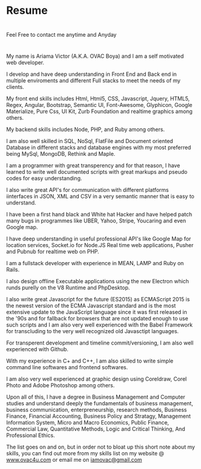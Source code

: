 # Resume

#
Feel Free to contact me anytime and Anyday
#

My name is Ariama Victor (A.K.A. OVAC Boya) and I am a self motivated web developer. 

I develop and have deep understanding in Front End and Back end in multiple enviroments and different Full stacks to meet the needs of my clients. 

My front end skills includes Html, Html5, CSS, Javascript, Jquery, HTML5, Regex, Angular, Bootstrap, Semantic UI, Font-Awesome, Glyphicon, Google Materialize, Pure Css, UI Kit, Zurb Foundation and realtime graphics among others. 

My backend skills includes Node, PHP, and Ruby among others. 

I am also well skilled in SQL, NoSql, FlatFile and Document oriented Database in different stacks and database engines with my most preferred being MySql, MongoDB, Rethink and Maple. 

I am a programmer with great transperency and for that reason, I have learned to write well documented scripts with great markups and pseudo codes for easy understanding. 

I also write great API's for communication with different platforms iinterfaces in JSON, XML and CSV in a very semantic manner that is easy to understand. 

I have been a first hand black and White hat Hacker and have helped patch many bugs in programmes like UBER, Yahoo, Stripe, Youcaring and even Google map. 

I have deep understanding in useful professional API's like Google Map for location services, Socket.io for Node.JS Real time web applications, Pusher and Pubnub for realtime web on PHP. 

I am a fullstack developer with experience in MEAN, LAMP and Ruby on Rails. 

I also design offline Executable applications using the new Electron which runds purelly on the V8 Runtime and PhpDesktop. 

I also write great Javascript for the future (ES2015) as ECMAScript 2015 is the newest version of the ECMA Javascript standard and is the most extensive update to the JavaScript language since it was first released in the '90s and for fallback for browsers that are not updated enough to use such scripts and I am also very well experienced with the Babel Framework for transcluding to the very well recognized old Javasctipt languages. 

For transperent development and timeline commit/versioning, I am also well experienced with Github. 

With my experience in C+ and C++, I am also skilled to write simple command line softwares and frontend softwares. 

I am also very well experienced at graphic design using Coreldraw, Corel Photo and Adobe Photoshop among others. 

Upon all of this, I have a degree in Business Management and Computer studies and understand deeply the fundamentals of business management, business communication, enterpreneurship, research methods, Business Finance, Financial Accounting, Business Policy and Stratagy, Management Information System, Micro and Macro Economics, Public Finance, Commercial Law, Quantitative Methods, Logic and Critical Thinking, And Professional Ethics. 

The list goes on and on, but in order not to bloat up this short note about my skills, you can find out more from my skills list on my website @ www.ovac4u.com or email me on iamovac@gmail.com
